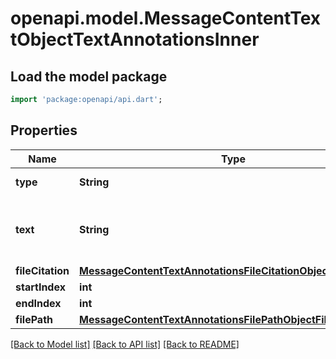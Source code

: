 # openapi.model.MessageContentTextObjectTextAnnotationsInner

## Load the model package
```dart
import 'package:openapi/api.dart';
```

## Properties
Name | Type | Description | Notes
------------ | ------------- | ------------- | -------------
**type** | **String** | Always `file_citation`. | 
**text** | **String** | The text in the message content that needs to be replaced. | 
**fileCitation** | [**MessageContentTextAnnotationsFileCitationObjectFileCitation**](MessageContentTextAnnotationsFileCitationObjectFileCitation.md) |  | 
**startIndex** | **int** |  | 
**endIndex** | **int** |  | 
**filePath** | [**MessageContentTextAnnotationsFilePathObjectFilePath**](MessageContentTextAnnotationsFilePathObjectFilePath.md) |  | 

[[Back to Model list]](../README.md#documentation-for-models) [[Back to API list]](../README.md#documentation-for-api-endpoints) [[Back to README]](../README.md)


